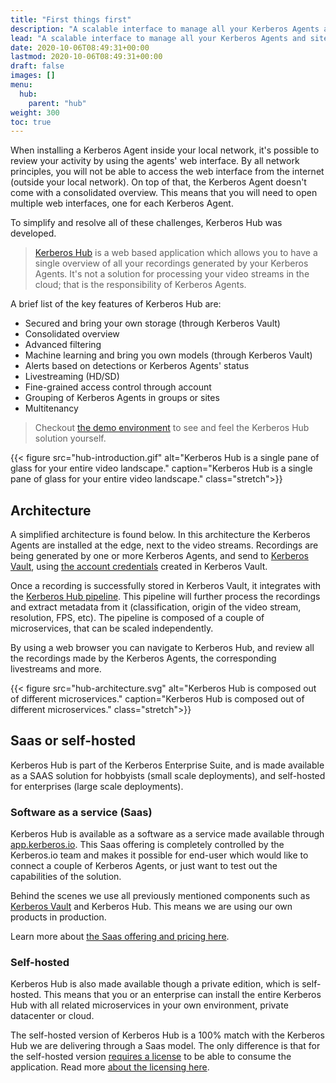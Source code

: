 ```yaml
---
title: "First things first"
description: "A scalable interface to manage all your Kerberos Agents and sites through a single pane of glass."
lead: "A scalable interface to manage all your Kerberos Agents and sites through a single pane of glass."
date: 2020-10-06T08:49:31+00:00
lastmod: 2020-10-06T08:49:31+00:00
draft: false
images: []
menu:
  hub:
    parent: "hub"
weight: 300
toc: true
---
```


When installing a Kerberos Agent inside your local network, it's possible to review your activity by using the agents' web interface. By all network principles, you will not be able to access the web interface from the internet (outside your local network). On top of that, the Kerberos Agent doesn't come with a consolidated overview. This means that you will need to open multiple web interfaces, one for each Kerberos Agent.

To simplify and resolve all of these challenges, Kerberos Hub was developed.

> [Kerberos Hub](https://app.kerberos.io) is a web based application which allows you to have a single overview of all your recordings generated by your Kerberos Agents. It's not a solution for processing your video streams in the cloud; that is the responsibility of Kerberos Agents.

A brief list of the key features of Kerberos Hub are:

- Secured and bring your own storage (through Kerberos Vault)
- Consolidated overview
- Advanced filtering
- Machine learning and bring you own models (through Kerberos Vault)
- Alerts based on detections or Kerberos Agents' status
- Livestreaming (HD/SD)
- Fine-grained access control through account
- Grouping of Kerberos Agents in groups or sites
- Multitenancy


> Checkout [the demo environment](https://app-demo.kerberos.io) to see and feel the Kerberos Hub solution yourself.

{{< figure src="hub-introduction.gif" alt="Kerberos Hub is a single pane of glass for your entire video landscape." caption="Kerberos Hub is a single pane of glass for your entire video landscape." class="stretch">}}

## Architecture

A simplified architecture is found below. In this architecture the Kerberos Agents are installed at the edge, next to the video streams. Recordings are being generated by one or more Kerberos Agents, and send to [Kerberos Vault](/vault/first-things-first), using [the account credentials](/vault/accounts) created in Kerberos Vault.

Once a recording is successfully stored in Kerberos Vault, it integrates with the [Kerberos Hub pipeline](/hub/pipeline). This pipeline will further process the recordings and extract metadata from it (classification, origin of the video stream, resolution, FPS, etc). The pipeline is composed of a couple of microservices, that can be scaled independently.

By using a web browser you can navigate to Kerberos Hub, and review all the recordings made by the Kerberos Agents, the corresponding livestreams and more.

{{< figure src="hub-architecture.svg" alt="Kerberos Hub is composed out of different microservices." caption="Kerberos Hub is composed out of different microservices." class="stretch">}}

## Saas or self-hosted

Kerberos Hub is part of the Kerberos Enterprise Suite, and is made available as a SAAS solution for hobbyists (small scale deployments), and self-hosted for enterprises (large scale deployments). 

### Software as a service (Saas)

Kerberos Hub is available as a software as a service made available through [app.kerberos.io](https://app.kerberos.io). This Saas offering is completely controlled by the Kerberos.io team and makes it possible for end-user which would like to connect a couple of Kerberos Agents, or just want to test out the capabilities of the solution.

Behind the scenes we use all previously mentioned components such as [Kerberos Vault](/vault/introduction) and Kerberos Hub. This means we are using our own products in production.

Learn more about [the Saas offering and pricing here](https://kerberos.io/product/hub/).

### Self-hosted

Kerberos Hub is also made available though a private edition, which is self-hosted. This means that you or an enterprise can install the entire Kerberos Hub with all related microservices in your own environment, private datacenter or cloud. 

The self-hosted version of Kerberos Hub is a 100% match with the Kerberos Hub we are delivering through a Saas model. The only difference is that for the self-hosted version [requires a license](/hub/license) to be able to consume the application. Read more [about the licensing here](/hub/license).
